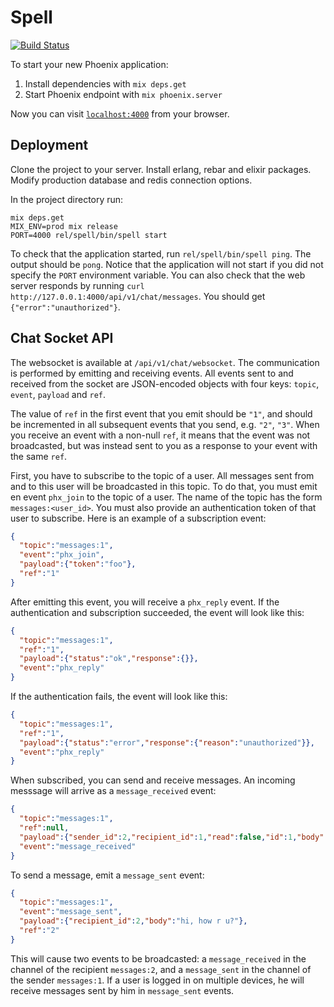 # Spell

[![Build Status](https://travis-ci.org/api-hogs/spell.svg)](https://travis-ci.org/api-hogs/spell)

To start your new Phoenix application:

1. Install dependencies with `mix deps.get`
2. Start Phoenix endpoint with `mix phoenix.server`

Now you can visit [`localhost:4000`](http://localhost:4000) from your browser.

## Deployment

Clone the project to your server. Install erlang, rebar and elixir packages. Modify production database and redis connection options.

In the project directory run:

```
mix deps.get
MIX_ENV=prod mix release
PORT=4000 rel/spell/bin/spell start
```

To check that the application started, run `rel/spell/bin/spell ping`. The output should be `pong`. Notice that the application will not start if you did not specify the `PORT` environment variable. You can also check that the web server responds by running `curl http://127.0.0.1:4000/api/v1/chat/messages`. You should get `{"error":"unauthorized"}`.

## Chat Socket API

The websocket is available at `/api/v1/chat/websocket`. The communication is performed by emitting and receiving events. All events sent to and received from the socket are JSON-encoded objects with four keys: `topic`, `event`, `payload` and `ref`.

The value of `ref` in the first event that you emit should be `"1"`, and should be incremented in all subsequent events that you send, e.g. `"2"`, `"3"`. When you receive an event with a non-null `ref`, it means that the event was not broadcasted, but was instead sent to you as a response to your event with the same `ref`.

First, you have to subscribe to the topic of a user. All messages sent from and to this user will be broadcasted in this topic. To do that, you must emit en event `phx_join` to the topic of a user. The name of the topic has the form `messages:<user_id>`. You must also provide an authentication token of that user to subscribe. Here is an example of a subscription event: 
```json
{
  "topic":"messages:1",
  "event":"phx_join",
  "payload":{"token":"foo"},
  "ref":"1"
}
```
After emitting this event, you will receive a `phx_reply` event. If the authentication and subscription succeeded, the event will look like this: 
```json
{
  "topic":"messages:1",
  "ref":"1",
  "payload":{"status":"ok","response":{}},
  "event":"phx_reply"
}
```
If the authentication fails, the event will look like this:
```json
{
  "topic":"messages:1",
  "ref":"1",
  "payload":{"status":"error","response":{"reason":"unauthorized"}},
  "event":"phx_reply"
}
```

When subscribed, you can send and receive messages. An incoming messsage will arrive as a `message_received` event:
```json
{
  "topic":"messages:1",
  "ref":null,
  "payload":{"sender_id":2,"recipient_id":1,"read":false,"id":1,"body":"hello!"},
  "event":"message_received"
}
```

To send a message, emit a `message_sent` event:
```json
{
  "topic":"messages:1",
  "event":"message_sent",
  "payload":{"recipient_id":2,"body":"hi, how r u?"},
  "ref":"2"
}
```
This will cause two events to be broadcasted: a `message_received` in the channel of the recipient `messages:2`, and a `message_sent` in the channel of the sender `messages:1`. If a user is logged in on multiple devices, he will receive messages sent by him in `message_sent` events.
